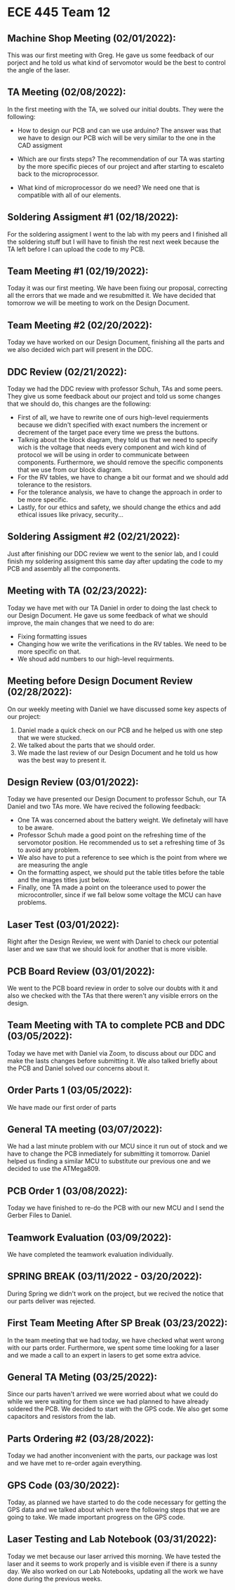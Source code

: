 # ECE 445 Team 12
## Machine Shop Meeting (02/01/2022):
This was our first meeting with Greg. He gave us some feedback of our porject and he told us what kind of servomotor would be the best to control the angle of the laser.
## TA Meeting (02/08/2022):
In the first meeting with the TA, we solved our initial doubts. They were the following:

  - How to design our PCB and can we use arduino? The answer was that we have to design our PCB wich will be very similar to the one in the CAD assigment
  
  - Which are our firsts steps?  The recommendation of our TA was starting by the more specific pieces of our project and after starting to escaleto back to the microprocessor.
  
  - What kind of microprocessor do we need? We need one that is compatible with all of our elements.
## Soldering Assigment #1 (02/18/2022):
For the soldering assigment I went to the lab with my peers and I finished all the soldering stuff but I will have to finish the rest next week because the TA left before I can upload the code to my PCB.
## Team Meeting #1 (02/19/2022):
Today it was our first meeting. We have been fixing our proposal, correcting all the errors that we made and we resubmitted it. We have decided that tomorrow we will be meeting to work on the Design Document.  
## Team Meeting #2 (02/20/2022):
Today we have worked on our Design Document, finishing all the parts and we also decided wich part will present in the DDC. 
## DDC Review (02/21/2022):
Today we had the DDC review with professor Schuh, TAs and some peers. They give us some feedback about our project and told us some changes that we should do, this changes are the following:
- First of all, we have to rewrite one of ours high-level requierments because we didn't specified with exact numbers the increment or decrement of the target pace every time we press the buttons.
- Talknig about the block diagram, they told us that we need to specify wich is the voltage that needs every component and wich kind of protocol we will be using in order to communicate between components. Furthermore, we should remove the specific components that we use from our block diagram.
- For the RV tables, we have to change a bit our format and we should add tolerance to the resistors.
- For the tolerance analysis, we have to change the approach in order to be more specific.
- Lastly, for our ethics and safety, we should change the ethics and add ethical issues like privacy, security...
## Soldering Assigment #2 (02/21/2022):
Just after finishing our DDC review we went to the senior lab, and I could finish my soldering assigment this same day after updating the code to my PCB and assembly all the components.
## Meeting with TA (02/23/2022):
Today we have met with our TA Daniel in order to doing the last check to our Design Document. He gave us some feedback of what we should improve, the main changes that we need to do are:
- Fixing formatting issues
- Changing how we write the verifications in the RV tables. We need to be more specific on that.
- We shoud add numbers to our high-level requirments.
## Meeting before Design Document Review (02/28/2022):
On our weekly meeting with Daniel we have discussed some key aspects of our project:
  1. Daniel made a quick check on our PCB and he helped us with one step that we were stucked.
  2. We talked about the parts that we should order.
  3. We made the last review of our Design Document and he told us how was the best way to present it.
## Design Review (03/01/2022):
Today we have presented our Design Document to professor Schuh, our TA Daniel and two TAs more. We have recived the following feedback:
- One TA was concerned about the battery weight. We definetaly will have to be aware.
- Professor Schuh made a good point on the refreshing time of the servomotor position. He recommended us to set a refreshing time of 3s to avoid any problem.
- We also have to put a reference to see which is the point from where we are measuring the angle
- On the formatting aspect, we should put the table titles before the table and the images titles just below.
- Finally, one TA made a point on the toleerance used to power the microcontroller, since if we fall below some voltage the MCU can have problems.
## Laser Test (03/01/2022):
Right after the Design Review, we went with Daniel to check our potential laser and we saw that we should look for another that is more visible.
## PCB Board Review (03/01/2022):
We went to the PCB board review in order to solve our doubts with it and also we checked with the TAs that there weren't any visible errors on the design.
## Team Meeting with TA to complete PCB and DDC (03/05/2022):
Today we have met with Daniel via Zoom, to discuss about our DDC and make the lasts changes before submitting it. We also talked briefly about the PCB and Daniel solved our concerns about it. 
## Order Parts 1 (03/05/2022):
We have made our first order of parts
## General TA meeting (03/07/2022):
We had a last minute problem with our MCU since it run out of stock and we have to change the PCB inmediately for submitting it tomorrow. Daniel helped us finding a similar MCU to substitute our previous one and we decided to use the ATMega809.
## PCB Order 1 (03/08/2022):
Today we have finished to re-do the PCB with our new MCU and I send the Gerber Files to Daniel. 
## Teamwork Evaluation (03/09/2022):
We have completed the teamwork evaluation individually.
## SPRING BREAK (03/11/2022 - 03/20/2022):
During Spring we didn't work on the project, but we recived the notice that our parts deliver was rejected.
## First Team Meeting After SP Break (03/23/2022):
In the team meeting that we had today, we have checked what went wrong with our parts order. 
Furthermore, we spent some time looking for a laser and we made a call to an expert in lasers to get some extra advice.
## General TA Meting (03/25/2022):
Since our parts haven't arrived we were worried about what we could do while we were waiting for them since we had planned to have already soldered the PCB. We decided to start with the GPS code. We also get some capacitors and resistors from the lab.
## Parts Ordering #2 (03/28/2022):
Today we had another inconvenient with the parts, our package was lost and we have met to re-order again everything. 
## GPS Code (03/30/2022):
Today, as planned we have started to do the code necessary for getting the GPS data and we talked about which were the following steps that we are going to take. We made important progress on the GPS code.
## Laser Testing and Lab Notebook (03/31/2022):
Today we met because our laser arrived this morning. We have tested the laser and it seems to work properly and is visible even if there is a sunny day.
We also worked on our Lab Notebooks, updating all the work we have done during the previous weeks.
